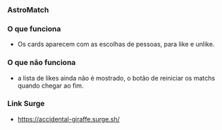 ### AstroMatch

### O que funciona
- Os cards aparecem com as escolhas de pessoas, para like e unlike.

### O que não funciona
- a lista de likes ainda não é mostrado, o botão de reiniciar os matchs quando chegar ao fim.

### Link Surge 
- https://accidental-giraffe.surge.sh/
